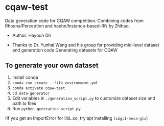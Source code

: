 # cqaw-test

Data generation code for CQAW competition. 
Combining codes from Rhoana/Perception and haehn/Instance-based-RN by Zhihao.

- Author: Hayoun Oh

- Thanks to Dr. Yunhai Wang and his group for providing mid-level dataset and generation code
Generating datasets for CQAW

## To generate your own dataset
1. Install conda
2. `conda env create --file environment.yml`
3. `conda activate cqaw-test`
4.  `cd data-generator`
5. Edit variables in `./generation_script.py` to customize dataset size and path to files
6. Run `python generation_script.py` 

(If you get an ImportError for libL.so, try apt installing `libgl1-mesa-glx`) 
